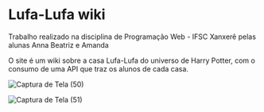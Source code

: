 # Lufa-Lufa wiki

Trabalho realizado na disciplina de Programação Web - IFSC Xanxerê pelas alunas Anna Beatriz e Amanda

O site é um wiki sobre a casa Lufa-Lufa do universo de Harry Potter, com o consumo de uma API que traz os alunos de cada casa.

![Captura de Tela (50)](https://user-images.githubusercontent.com/62672021/97170634-c8564000-176a-11eb-88a4-cdd04c438de4.png)

![Captura de Tela (51)](https://user-images.githubusercontent.com/62672021/97170718-eae85900-176a-11eb-90fd-e42f76c53cbb.png)
